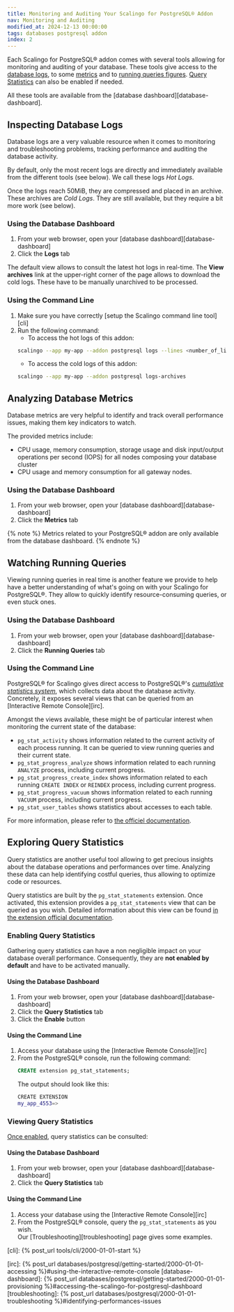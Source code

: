 ```yaml
---
title: Monitoring and Auditing Your Scalingo for PostgreSQL® Addon
nav: Monitoring and Auditing
modified_at: 2024-12-13 00:00:00
tags: databases postgresql addon
index: 2
---
```



Each Scalingo for PostgreSQL® addon comes with several tools allowing for
monitoring and auditing of your database. These tools give access to the
[database logs](#inspecting-database-logs), to some [metrics](#analyzing-database-metrics)
and to [running queries figures](#watching-running-queries). [Query Statistics](#exploring-query-statistics)
can also be enabled if needed.

All these tools are available from the [database dashboard][database-dashboard].


## Inspecting Database Logs

Database logs are a very valuable resource when it comes to monitoring and
troubleshooting problems, tracking performance and auditing the database
activity.

By default, only the most recent logs are directly and immediately available
from the different tools (see below). We call these logs *Hot Logs*.

Once the logs reach 50MiB, they are compressed and placed in an archive. These
archives are *Cold Logs*. They are still available, but they require a bit more
work (see below).

### Using the Database Dashboard

1. From your web browser, open your [database dashboard][database-dashboard]
2. Click the **Logs** tab

The default view allows to consult the latest hot logs in real-time. The
**View archives** link at the upper-right corner of the page allows to download the
cold logs. These have to be manually unarchived to be processed.

### Using the Command Line

1. Make sure you have correctly [setup the Scalingo command line tool][cli]
2. Run the following command:
   - To access the hot logs of this addon:
   ```bash
   scalingo --app my-app --addon postgresql logs --lines <number_of_lines>
   ```
   - To access the cold logs of this addon:
   ```bash
   scalingo --app my-app --addon postgresql logs-archives
   ```


## Analyzing Database Metrics

Database metrics are very helpful to identify and track overall performance
issues, making them key indicators to watch.

The provided metrics include:
- CPU usage, memory consumption, storage usage and disk input/output operations
  per second (IOPS) for all nodes composing your database cluster
- CPU usage and memory consumption for all gateway nodes.

### Using the Database Dashboard

1. From your web browser, open your [database dashboard][database-dashboard]
2. Click the **Metrics** tab

{% note %}
Metrics related to your PostgreSQL® addon are only available from
the database dashboard.
{% endnote %}


## Watching Running Queries

Viewing running queries in real time is another feature we provide to help
have a better understanding of what's going on with your Scalingo for
PostgreSQL®. They allow to quickly identify resource-consuming queries, or even
stuck ones.

### Using the Database Dashboard

1. From your web browser, open your [database dashboard][database-dashboard]
2. Click the **Running Queries** tab

### Using the Command Line

PostgreSQL® for Scalingo gives direct access to PostgreSQL®'s [*cumulative
statistics system*][pg-stats-monitoring],
which collects data about the database activity. Concretely, it exposes several
views that can be queried from an [Interactive Remote Console][irc].

Amongst the views available, these might be of particular interest when
monitoring the current state of the database:
- `pg_stat_activity` shows information related to the current activity of each
  process running. It can be queried to view running queries and their current
  state.
- `pg_stat_progress_analyze` shows information related to each running
  `ANALYZE` process, including current progress.
- `pg_stat_progress_create_index` shows information related to each running
  `CREATE INDEX` or `REINDEX` process, including current progress.
- `pg_stat_progress_vacuum` shows information related to each running `VACUUM`
  process, including current progress.
- `pg_stat_user_tables` shows statistics about accesses to each table.

For more information, please refer to [the officiel documentation][pg-stats-monitoring].


## Exploring Query Statistics

Query statistics are another useful tool allowing to get precious insights
about the database operations and performances over time. Analyzing these data
can help identifying costful queries, thus allowing to optimize code or
resources.

Query statistics are built by the `pg_stat_statements` extension. Once
activated, this extension provides a `pg_stat_statements` view that can be
queried as you wish. Detailed information about this view can be found [in the
extension official documentation][pg-stats-statements].

### Enabling Query Statistics

Gathering query statistics can have a non negligible impact on your database
overall performance. Consequently, they are **not enabled by default** and have
to be activated manually.

#### Using the Database Dashboard

1. From your web browser, open your [database dashboard][database-dashboard]
2. Click the **Query Statistics** tab
3. Click the **Enable** button

#### Using the Command Line

1. Access your database using the [Interactive Remote Console][irc]
2. From the PostgreSQL® console, run the following command:
   ```sql
   CREATE extension pg_stat_statements;
   ```
   The output should look like this:
   ```bash
   CREATE EXTENSION
   my_app_4553=>
   ```

### Viewing Query Statistics

[Once enabled](#enabling-query-statistics), query statistics can be consulted:

#### Using the Database Dashboard

1. From your web browser, open your [database dashboard][database-dashboard]
2. Click the **Query Statistics** tab

#### Using the Command Line

1. Access your database using the [Interactive Remote Console][irc]
2. From the PostgreSQL® console, query the `pg_stat_statements` as you wish.\
   Our [Troubleshooting][troubleshooting]
   page gives some examples.


[pg-stats-monitoring]: https://www.postgresql.org/docs/current/monitoring-stats.html
[pg-stats-statements]: https://www.postgresql.org/docs/current/pgstatements.html

[cli]: {% post_url tools/cli/2000-01-01-start %}

[irc]: {% post_url databases/postgresql/getting-started/2000-01-01-accessing %}#using-the-interactive-remote-console
[database-dashboard]: {% post_url databases/postgresql/getting-started/2000-01-01-provisioning %}#accessing-the-scalingo-for-postgresql-dashboard
[troubleshooting]: {% post_url databases/postgresql/2000-01-01-troubleshooting %}#identifying-performances-issues
